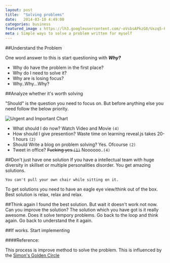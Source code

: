 ```yaml
---
layout: post
title:  "Solving problems"
date:   2014-03-10 4:49:00
categories: business
featured_image : https://lh3.googleusercontent.com/-oVsbsAPkzG8/Uxzq5-PhESI/AAAAAAAAJtk/Fje3BDCGoZY/w400-h300-no/drabs2.png
meta : Simple ways to solve a problem written for myself
---
```


##Understand the Problem

One word answer to this is start questioning with _***Why?***_

+ Why do have the problem in the first place?
+ Why do I need to solve it?
+ Why are is losing focus?
+ Why..Why...Why?

##Analyze whether it's worth solving

"Should" is the question you need to focus on. But before anything else you need follow the below priority.

![Urgent and Important Chart](https://lh3.googleusercontent.com/-0mGi8jPFQk4/Uxztwl6sRBI/AAAAAAAAJt4/gh5Fuxe3nt0/w570-h410-no/covey-time-management-matrix.001.001.png)

+ What should I do now? Watch Video and Movie `(4)`
+ How should I give presention? Waste time on learning reveal.js takes 20-1 hours `(2)`
+ Should Write a blog on problem solving? Yes. Ofcourse `(2)`
+ Tweet in office? <strike>Fucking yes.`(1)`</strike> Noooooo..`(4)`


##Don't just have one solution
If you have a intellectual team with huge diversity in skillset or multiple personalities disorder.
You get amazing solutions.

	You can't pull your own chair while sitting on it.

To get solutions you need to have an eagle eye view/think out of the box.
Best solution is relax, relax and relax.


##Think again
I found the best solution. But wait it doesn't work not now. Can you improve the solution?
The solution which you have got is it really awesome. Does it solve tempory problems.
Go back to the loop and think again. Go back to understand the it again.


##If works. Start implementing

####Reference:

This process is improve method to solve the problem. This is influenced by the [Simon's Golden Circle](https://www.youtube.com/watch?v=u4ZoJKF_VuA)